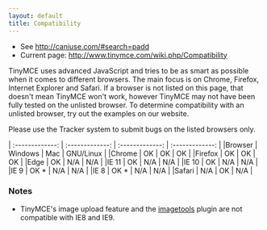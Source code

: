 ```yaml
---
layout: default
title: Compatibility
---
```


* See http://caniuse.com/#search=padd
* Current page: http://www.tinymce.com/wiki.php/Compatibility

TinyMCE uses advanced JavaScript and tries to be as smart as possible when it comes to different browsers. The main focus is on Chrome, Firefox, Internet Explorer and Safari. If a browser is not listed on this page, that doesn't mean TinyMCE won't work, however TinyMCE may not have been fully tested on the unlisted browser. To determine compatibility with an unlisted browser, try out the examples on our website.

Please use the Tracker system to submit bugs on the listed browsers only.

| :-------------: | :-------------: | :-------------: | :-------------: |
|Browser | Windows	| Mac |	GNU/Linux |
|Chrome	 | OK	  | OK	| OK |
|Firefox | OK	  | OK	| OK |
|Edge	   | OK	  | N/A	| N/A |
|IE 11	 | OK	  | N/A	| N/A |
|IE 10   | OK	  | N/A	| N/A |
|IE 9	   | OK *	| N/A	| N/A |
|IE 8	   | OK *	| N/A	| N/A |
|Safari	 | N/A	| OK	| N/A |

### Notes

* TinyMCE's image upload feature and the [imagetools](http://www.tinymce.com/wiki.php/Plugin:imagetools) plugin are not compatible with IE8 and IE9.